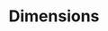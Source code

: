 ---
layout: default
bigquery: https://console.cloud.google.com/bigquery?p=covid-19-dimensions-ai&page=table&d=data&t=publications
contributors: Digital Science, https://www.digital-science.com/
cost: Free for personal, non-commercial use.
description: Dimensions contains more than 100 million publications, ranging from
  articles published in scholarly journals, books and book chapters, to preprints
  and conference proceedings. All publications are contextualized with linked data
  sets, funding, publications, patents, clinical trials, and policy documents. You
  can also view associated categories, funders, institutions, and researcher profiles.
documentation: https://docs.dimensions.ai/bigquery/index.html
last_edit: 04/12/2022, 21:59:29
location: https://www.dimensions.ai/products/free/
maintained_by: Digital Science, https://www.digital-science.com/
schema_fields:
- expiration_year
- volume
- funder_org_cities
- granted_date
- aliases
- wikipedia_url
- journal
- phase
- conference
- current_assignee
- funder_countries
- filing_year
- legal_events
- original_abstract
- publication_date
- researcher_ids
- authors
- pmid
- funding_gbp
- associated_publication_id
- brief_title
- funding_details
- type
- description
- open_access_categories_v2
- date_online
- email_address
- start_year
- funding_aud
- granted_year
- category_hrcs_hc
- end_date
- start_date
- associated_publication_arxiv_id
- funding_usd
- associated_publication_doi
- name
- category_icrp_cso
- funding_cny
- clinical_trial_ids
- date_modified
- funder_org_countries
- doi
- foa_number
- external_ids
- funder_orgs
- arxiv_id
- category_sdg
- resulting_publication_ids
- altmetrics
- gender
- kind
- expiration_date
- funder_org_acronyms
- mesh_headings
- cited_by_ids
- research_org_countries
- original_title
- subtitles
- book_title
- date_print
- year
- date_imported_gbq
- open_access_categories
- repository_url
- publication_ids
- assignee_orgs
- citations
- category_for
- filing_status
- linkout
- funding_amount
- original_assignee
- inventor_names
- category_rcdc
- research_org_state_names
- types
- eisbn
- current_assignee_countries
- links
- research_org_cities
- category_uoa
- embargo_date
- isbn
- resulting_publication_doi
- address
- book_series_title
- research_org_city_names
- funder_org
- source_id
- patent_ids
- organisation_details
- family_id
- parent_id
- funding_nzd
- supporting_grant_ids
- mesh_terms
- funding_eur
- end_year
- funding_cad
- category_hrcs_rac
- repository_name
- abstract
- repository_id
- citations_count
- categories
- publisher
- citation_string
- date_normal
- metrics
- family_count
- registry
- research_orgs
- research_org_state_codes
- funder_org_state_codes
- funding_chf
- funding_jpy
- priority_year
- original_assignee_orgs
- editors
- language
- funding_currency
- current_assignee_orgs
- status
- journal_lists
- date
- priority_date
- category_bra
- associated_publication_pmid
- acronym
- category_icrp_ct
- reference_ids
- associated_grant_ids
- created_date
- active_years
- publication_year
- relationships
- filing_date
- grant_number
- acknowledgements
- jurisdiction
- interventions
- title
- assignee_countries
- issue
- license
- established
- labels
- pages
- research_org_country_names
- id
- original_assignee_countries
- proceedings_title
- conditions
- concepts
- pmcid
- acronyms
- investigators
- ipcr
- application_number
- cpc
- category_hra
- legal_status
- date_inserted
- family_members_ids
shortname: dimensions
tags:
- scholarly literature
- patents
- funding
- clinical trials
- academic profiles
terms_of_use: 'Use of both the Dimensions COVID-19 dataset and full Dimensions dataset
  are subject to the Dimensions Terms of use: https://www.dimensions.ai/policies-terms-legal '
title: Dimensions
uuid: dcff88bd-fe6b-4fdb-8159-809bf9d7bc1c
---